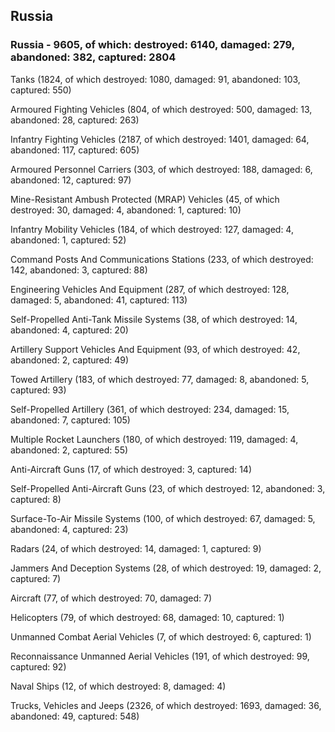 
 
 ## Russia
 
 ### Russia - 9605, of which: destroyed: 6140, damaged: 279, abandoned: 382, captured: 2804

 

 

 Tanks (1824, of which destroyed: 1080, damaged: 91, abandoned: 103, captured: 550)

 Armoured Fighting Vehicles (804, of which destroyed: 500, damaged: 13, abandoned: 28, captured: 263)

 Infantry Fighting Vehicles (2187, of which destroyed: 1401, damaged: 64, abandoned: 117, captured: 605)

 Armoured Personnel Carriers (303, of which destroyed: 188, damaged: 6, abandoned: 12, captured: 97)

 Mine-Resistant Ambush Protected (MRAP) Vehicles (45, of which destroyed: 30, damaged: 4, abandoned: 1, captured: 10)

 Infantry Mobility Vehicles (184, of which destroyed: 127, damaged: 4, abandoned: 1, captured: 52)

 Command Posts And Communications Stations (233, of which destroyed: 142, abandoned: 3, captured: 88)

 Engineering Vehicles And Equipment (287, of which destroyed: 128, damaged: 5, abandoned: 41, captured: 113)

 Self-Propelled Anti-Tank Missile Systems (38, of which destroyed: 14, abandoned: 4, captured: 20)

 Artillery Support Vehicles And Equipment (93, of which destroyed: 42, abandoned: 2, captured: 49)

 Towed Artillery (183, of which destroyed: 77, damaged: 8, abandoned: 5, captured: 93)

 Self-Propelled Artillery (361, of which destroyed: 234, damaged: 15, abandoned: 7, captured: 105)

 Multiple Rocket Launchers (180, of which destroyed: 119, damaged: 4, abandoned: 2, captured: 55)

 Anti-Aircraft Guns (17, of which destroyed: 3, captured: 14)

 Self-Propelled Anti-Aircraft Guns (23, of which destroyed: 12, abandoned: 3, captured: 8)

 Surface-To-Air Missile Systems (100, of which destroyed: 67, damaged: 5, abandoned: 4, captured: 23)

 Radars (24, of which destroyed: 14, damaged: 1, captured: 9)

 Jammers And Deception Systems (28, of which destroyed: 19, damaged: 2, captured: 7)

 Aircraft (77, of which destroyed: 70, damaged: 7)

 Helicopters (79, of which destroyed: 68, damaged: 10, captured: 1)

 Unmanned Combat Aerial Vehicles (7, of which destroyed: 6, captured: 1)

 Reconnaissance Unmanned Aerial Vehicles (191, of which destroyed: 99, captured: 92)

 Naval Ships (12, of which destroyed: 8, damaged: 4)

 Trucks, Vehicles and Jeeps (2326, of which destroyed: 1693, damaged: 36, abandoned: 49, captured: 548)

